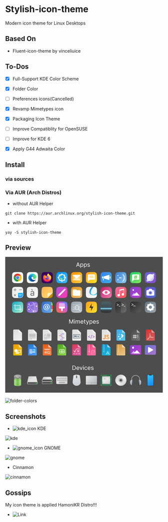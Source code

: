 # Stylish-icon-theme
Modern icon theme for Linux Desktops

## Based On

* Fluent-icon-theme by vinceliuice

## To-Dos

- [x] Full-Support KDE Color Scheme

 - [x] Folder Color

 - [ ] Preferences icons(Cancelled)

- [x] Revamp Mimetypes icon

- [x] Packaging Icon Theme

- [ ] Improve Compatiblity for OpenSUSE

- [ ] Improve for KDE 6

- [x] Apply G44 Adwaita Color

## Install

### via sources

### Via AUR (Arch Distros)

* without AUR Helper

```
git clone https://aur.archlinux.org/stylish-icon-theme.git
```

* with AUR Helper

```
yay -S stylish-icon-theme
```

## Preview

![preview](images/icon-preview.png)

![folder-colors](images/folder-color-icons.png)

## Screenshots

* ![kde_icon](src/Stylish/16/apps/desktop-environment-kde.svg) KDE

![kde](images/kde_screenshot.png)

* ![gnome_icon](src/Stylish/16/apps/desktop-environment-gnome.svg) GNOME

![gnome](images/gnome_screenshot.png)

* Cinnamon

![cinnamon](images/cinnamon_screenshot.png)

## Gossips

My icon theme is applied HamoniKR Distro!!!
 - ![Link](https://docs.hamonikr.org/hamonikr-6.0/#release_note)
